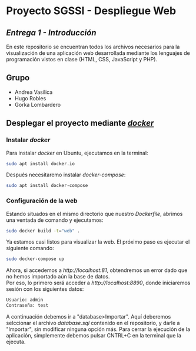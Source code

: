 # Proyecto SGSSI - Despliegue Web
## _Entrega 1 - Introducción_

En este repositorio se encuentran todos los archivos necesarios para la visualización de una aplicación web desarrollada mediante los lenguajes de programación vistos en clase (HTML, CSS, JavaScript y PHP).

## Grupo
- Andrea Vasílica
- Hugo Robles
- Gorka Lombardero

## Desplegar el proyecto mediante [_docker_](https://www.docker.com/)
### Instalar _docker_
Para instalar _docker_ en Ubuntu, ejecutamos en la terminal:
```sh
sudo apt install docker.io
```
Después necesitaremo instalar _docker-compose_:
```sh
sudo apt install docker-compose
```

### Configuración de la web
Estando situados en el mismo directorio que nuestro _Dockerfile_, abrimos una ventada de comando y ejecutamos:
```sh
sudo docker build -t="web" .
```

Ya estamos casi listos para visualizar la web. El próximo paso es ejecutar el siguiente comando:
```sh
sudo docker-compose up
```
Ahora, si accedemos a _http://localhost:81_, obtendremos un error dado que no hemos importado aún la base de datos.  
Por eso, lo primero será acceder a _http://localhost:8890_, donde iniciaremos sesión con los siguientes datos:
```sh
Usuario: admin
Contraseña: test
```
A continuación debemos ir a "database>Importar". Aquí deberemos selccionar el archivo _database.sql_ contenido en el repositorio, y darle a "Importar", sin modificar ninguna opción más.
Para cerrar la ejecución de la aplicación, simplemente debemos pulsar CNTRL+C en la terminal que la ejecuta.